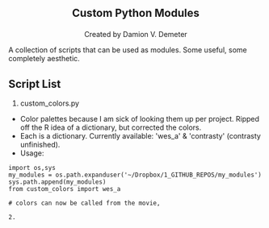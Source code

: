 ## <p align="center">Custom Python Modules</p>    
<p align="center"> Created by Damion V. Demeter</p>   

A collection of scripts that can be used as modules. Some useful, some completely aesthetic.

## Script List
1. custom_colors.py   
 * Color palettes because I am sick of looking them up per project. Ripped off the R idea of a dictionary, but corrected the colors.
 * Each is a dictionary. Currently available: 'wes_a' & 'contrasty' (contrasty unfinished).  
 * Usage:   
 ```
 import os,sys
 my_modules = os.path.expanduser('~/Dropbox/1_GITHUB_REPOS/my_modules')
 sys.path.append(my_modules)
 from custom_colors import wes_a

 # colors can now be called from the movie, 
 
2.  
